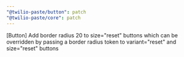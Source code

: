 ```yaml
---
"@twilio-paste/button": patch
"@twilio-paste/core": patch
---
```


[Button] Add border radius 20 to size="reset" buttons which can be overridden by passing a border radius token to variant="reset" and size="reset" buttons
